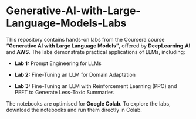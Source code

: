 # Generative-AI-with-Large-Language-Models-Labs
This repository contains hands-on labs from the Coursera course **“Generative AI with Large Language Models”**, offered by **DeepLearning.AI** and **AWS**. The labs demonstrate practical applications of LLMs, including:

*   **Lab 1:** Prompt Engineering for LLMs
    
*   **Lab 2:** Fine-Tuning an LLM for Domain Adaptation
    
*   **Lab 3:** Fine-Tuning an LLM with Reinforcement Learning (PPO) and PEFT to Generate Less-Toxic Summaries
    

The notebooks are optimised for **Google Colab**. To explore the labs, download the notebooks and run them directly in Colab.
